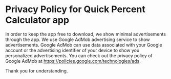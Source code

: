 # Privacy Policy for Quick Percent Calculator app

In order to keep the app free to download, we show minimal advertisements 
through the app.
We use Google AdMob advertising service to show advertisements.
Google AdMob can use data associated with your Google account or 
the advertising identifier of your device to show you personalized advertisements.
You can check out the privacy policy of Google AdMob at https://policies.google.com/technologies/ads.

Thank you for understanding.
